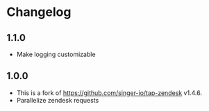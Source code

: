 # Changelog

## 1.1.0
  * Make logging customizable

## 1.0.0
  * This is a fork of https://github.com/singer-io/tap-zendesk v1.4.6.
  * Parallelize zendesk requests
